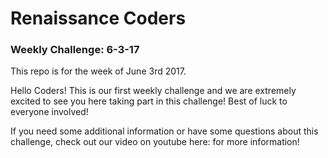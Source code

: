 # Renaissance Coders
### Weekly Challenge: 6-3-17
This repo is for the week of June 3rd 2017.

Hello Coders! This is our first weekly challenge and we are extremely excited to see you here taking part in this challenge! Best of luck to everyone involved!

If you need some additional information or have some questions about this challenge, check out our video on youtube here: for more information!
